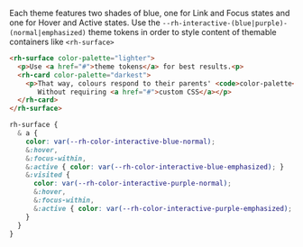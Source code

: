 Each theme features two shades of blue, one for Link and Focus states and one for Hover
and Active states. Use the `--rh-interactive-(blue|purple)-(normal|emphasized)` theme
tokens in order to style content of themable containers like `<rh-surface>`

```html
<rh-surface color-palette="lighter">
  <p>Use <a href="#">theme tokens</a> for best results.<p>
  <rh-card color-palette="darkest">
    <p>That way, colours respond to their parents' <code>color-palette</code>
       Without requiring <a href="#">custom CSS</a></p>
  </rh-card>
</rh-surface>
```

```css
rh-surface {
  & a {
    color: var(--rh-color-interactive-blue-normal);
    &:hover,
    &:focus-within,
    &:active { color: var(--rh-color-interactive-blue-emphasized); }
    &:visited {
      color: var(--rh-color-interactive-purple-normal);
      &:hover,
      &:focus-within,
      &:active { color: var(--rh-color-interactive-purple-emphasized); }
    }
  }
}
```

